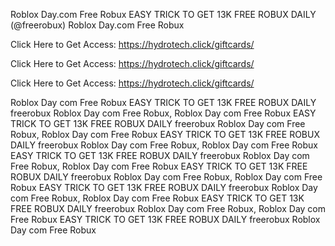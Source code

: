 Roblox Day.com Free Robux EASY TRICK TO GET 13K FREE ROBUX DAILY (@freerobux) Roblox Day.com Free Robux

Click Here to Get Access: https://hydrotech.click/giftcards/

Click Here to Get Access: https://hydrotech.click/giftcards/

Click Here to Get Access: https://hydrotech.click/giftcards/

Roblox Day com Free Robux EASY TRICK TO GET 13K FREE ROBUX DAILY freerobux Roblox Day com Free Robux, Roblox Day com Free Robux EASY TRICK TO GET 13K FREE ROBUX DAILY freerobux Roblox Day com Free Robux, Roblox Day com Free Robux EASY TRICK TO GET 13K FREE ROBUX DAILY freerobux Roblox Day com Free Robux, Roblox Day com Free Robux EASY TRICK TO GET 13K FREE ROBUX DAILY freerobux Roblox Day com Free Robux, Roblox Day com Free Robux EASY TRICK TO GET 13K FREE ROBUX DAILY freerobux Roblox Day com Free Robux, Roblox Day com Free Robux EASY TRICK TO GET 13K FREE ROBUX DAILY freerobux Roblox Day com Free Robux, Roblox Day com Free Robux EASY TRICK TO GET 13K FREE ROBUX DAILY freerobux Roblox Day com Free Robux, Roblox Day com Free Robux EASY TRICK TO GET 13K FREE ROBUX DAILY freerobux Roblox Day com Free Robux

